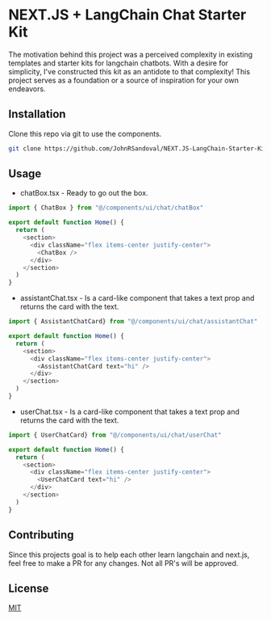 # NEXT.JS + LangChain Chat Starter Kit

The motivation behind this project was a perceived complexity in existing templates and starter kits for langchain chatbots. With a desire for simplicity, I've constructed this kit as an antidote to that complexity! This project serves as a foundation or a source of inspiration for your own endeavors.

## Installation

Clone this repo via git to use the components.

```bash
git clone https://github.com/JohnRSandoval/NEXT.JS-LangChain-Starter-Kit.git
```

## Usage

* chatBox.tsx - Ready to go out the box.
```typescript
import { ChatBox } from "@/components/ui/chat/chatBox"

export default function Home() {
  return (
    <section>
      <div className="flex items-center justify-center">
        <ChatBox />
      </div>
    </section>
  )
}
```
* assistantChat.tsx - Is a card-like component that takes a text prop and returns the card with the text.
```typescript
import { AssistantChatCard} from "@/components/ui/chat/assistantChat"

export default function Home() {
  return (
    <section>
      <div className="flex items-center justify-center">
        <AssistantChatCard text="hi" />
      </div>
    </section>
  )
}
```
* userChat.tsx - Is a card-like component that takes a text prop and returns the card with the text.
```typescript
import { UserChatCard} from "@/components/ui/chat/userChat"

export default function Home() {
  return (
    <section>
      <div className="flex items-center justify-center">
        <UserChatCard text="hi" />
      </div>
    </section>
  )
}
```
## Contributing

Since this projects goal is to help each other learn langchain and next.js, feel free to make a PR for any changes. Not all PR's will be approved.

## License

[MIT](https://choosealicense.com/licenses/mit/)